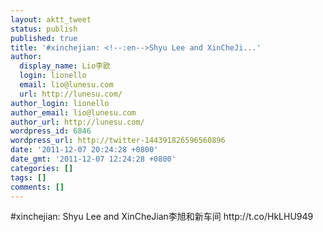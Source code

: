 ```yaml
---
layout: aktt_tweet
status: publish
published: true
title: '#xinchejian: <!--:en-->Shyu Lee and XinCheJi...'
author:
  display_name: Lio李欧
  login: lionello
  email: lio@lunesu.com
  url: http://lunesu.com/
author_login: lionello
author_email: lio@lunesu.com
author_url: http://lunesu.com/
wordpress_id: 6846
wordpress_url: http://twitter-144391826596560896
date: '2011-12-07 20:24:28 +0800'
date_gmt: '2011-12-07 12:24:28 +0800'
categories: []
tags: []
comments: []
---
```

<p>#xinchejian: <!--:en-->Shyu Lee and XinCheJian<!--:--><!--:zh-->李旭和新车间<!--:--> http:&#47;&#47;t.co&#47;HkLHU949</p>
